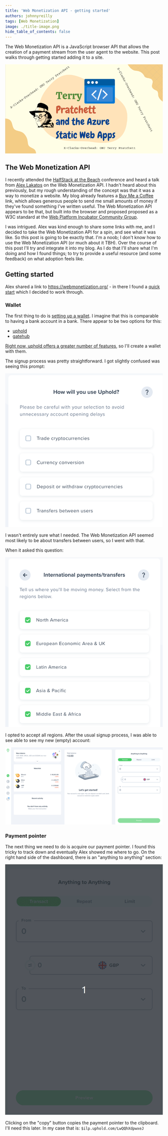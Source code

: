 ```yaml
---
title: 'Web Monetization API - getting started'
authors: johnnyreilly
tags: [Web Monetization]
image: ./title-image.png
hide_table_of_contents: false
---
```


The Web Monetization API is a JavaScript browser API that allows the creation of a payment stream from the user agent to the website. This post walks through getting started adding it to a site.

![title image reading "Terry Pratchett and the Azure Static Web Apps" with the Azure Static Web Apps logo and a Terry Pratchett icon by Lisa Krymova from NounProject.com](title-image.png)

## The Web Monetization API

I recently attended the [HalfStack at the Beach](https://halfstackconf.com/newquay/) conference and heard a talk from [Alex Lakatos](https://twitter.com/avolakatos) on the Web Monetization API. I hadn't heard about this previously, but my rough understanding of the concept was that it was a way to monetize a website. My blog already features a [Buy Me a Coffee](https://www.buymeacoffee.com/qUBm0Wh) link, which allows generous people to send me small amounts of money if they've found something I've written useful. The Web Monetization API appears to be that, but built into the browser and proposed proposed as a W3C standard at the [Web Platform Incubator Community Group](https://discourse.wicg.io/t/proposal-web-monetization-a-new-revenue-model-for-the-web/3785).

I was intrigued. Alex was kind enough to share some links with me, and I decided to take the Web Monetization API for a spin, and see what it was like. So this post is going to be exactly that. I'm a noob; I don't know how to use the Web Monetization API (or much about it TBH). Over the course of this post I'll try and integrate it into my blog. As I do that I'll share what I'm doing and how I found things; to try to provide a useful resource (and some feedback) on what adoption feels like.

## Getting started

Alex shared a link to https://webmonetization.org/ - in there I found a [quick start](https://webmonetization.org/docs/getting-started) which I decided to work through.

### Wallet

The first thing to do is [setting up a wallet](https://webmonetization.org/docs/getting-started#1-set-up-a-web-monetized-wallet). I imagine that this is comparable to having a bank account in a bank. There appear to be two options for this:

- [uphold](https://wallet.uphold.com/)
- [gatehub](https://gatehub.net/)

[Right now, uphold offers a greater number of features](https://webmonetization.org/docs/ilp-wallets/#digital-wallets), so I'll create a wallet with them.

The signup process was pretty straightforward. I got slightly confused was seeing this prompt:

![screenshot reading "How will you use Uphold? ... Trade cryptocurrencies, Currency conversion, Deposit or withdraw cryptocurrencies, Transfers between users"](./screenshot-uphold-purpose.png)

I wasn't entirely sure what I needed. The Web Monetization API seemed most likely to be about transfers between users, so I went with that.

When it asked this question:

![screenshot reading "International payments/transfers Tell us where you'll be moving money. Select from the regions below."](./screenshot-uphold-transfers.png)

I opted to accept all regions. After the usual signup process, I was able to see able to see my new (empty) account:

![screenshot of the dashboard of uphold with a balance of £0](./screenshot-uphold-dashboard.png)

### Payment pointer

The next thing we need to do is acquire our payment pointer. I found this tricky to track down and eventually Alex showed me where to go. On the right hand side of the dashboard, there is an "anything to anything" section:

![gif of the payment pointer found in uphold](./payment-pointer.gif)

Clicking on the "copy" button copies the payment pointer to the clipboard. I'll need this later. In my case that is: `$ilp.uphold.com/LwQQhXdpwxeJ`
